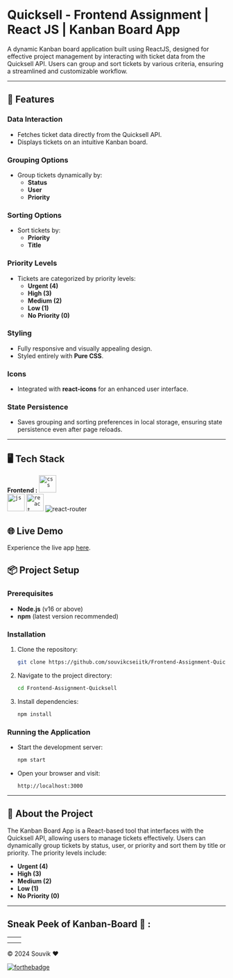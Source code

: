 
# Quicksell - Frontend Assignment | React JS | Kanban Board App

A dynamic Kanban board application built using ReactJS, designed for effective project management by interacting with ticket data from the Quicksell API. Users can group and sort tickets by various criteria, ensuring a streamlined and customizable workflow.

---

## 🚀 Features

### Data Interaction
- Fetches ticket data directly from the Quicksell API.
- Displays tickets on an intuitive Kanban board.

### Grouping Options
- Group tickets dynamically by:
  - **Status**
  - **User**
  - **Priority**

### Sorting Options
- Sort tickets by:
  - **Priority**
  - **Title**

### Priority Levels
- Tickets are categorized by priority levels:
  - **Urgent (4)**
  - **High (3)**
  - **Medium (2)**
  - **Low (1)**
  - **No Priority (0)**

### Styling
- Fully responsive and visually appealing design.
- Styled entirely with **Pure CSS**.

### Icons
- Integrated with **react-icons** for an enhanced user interface.

### State Persistence
- Saves grouping and sorting preferences in local storage, ensuring state persistence even after page reloads.

---

## 🖥️ Tech Stack
**Frontend :**
<code><img height="40" src="https://github.com/souvikcseiitk/Frontend-Assignment-Quicksell/blob/main/img/css.webp" alt="css"></code>
<code> <img src="https://github.com/souvikcseiitk/Frontend-Assignment-Quicksell/blob/main/img/js.webp" height="40" alt="js"></code>
<code><img height="40" src="https://github.com/souvikcseiitk/Frontend-Assignment-Quicksell/blob/main/img//react.webp" alt="react"></code>
![react-router](https://img.shields.io/badge/React_Router-CA4245?style=for-the-badge&logo=react-router&logoColor=white)&nbsp;


## 🌐 Live Demo

Experience the live app [here](https://souvik-frontend-assignment-quicksell-rk7b5k7cw.vercel.app/).


## 📦 Project Setup

### Prerequisites
- **Node.js** (v16 or above)
- **npm** (latest version recommended)

### Installation

1. Clone the repository:
   ```bash
   git clone https://github.com/souvikcseiitk/Frontend-Assignment-Quicksell
   ```
2. Navigate to the project directory:
   ```bash
   cd Frontend-Assignment-Quicksell
   ```
3. Install dependencies:
   ```bash
   npm install
   ```

### Running the Application

- Start the development server:
  ```bash
  npm start
  ```
- Open your browser and visit:
  ```
  http://localhost:3000
  ```

---

## 📖 About the Project

The Kanban Board App is a React-based tool that interfaces with the Quicksell API, allowing users to manage tickets effectively. Users can dynamically group tickets by status, user, or priority and sort them by title or priority. The priority levels include:
- **Urgent (4)**
- **High (3)**
- **Medium (2)**
- **Low (1)**
- **No Priority (0)**

---

## Sneak Peek of  Kanban-Board 🙈 :

<table>
  <tr>
    <td><img src="https://github.com/souvikcseiitk/Frontend-Assignment-Quicksell/blob/main/img/a1.png" alt="" /></td>
    <td><img src="https://github.com/souvikcseiitk/Frontend-Assignment-Quicksell/blob/main/img/a2.png" alt="" /></td>
  </tr>
  <tr>
    <td><img src="https://github.com/souvikcseiitk/Frontend-Assignment-Quicksell/blob/main/img/a3.png" alt="" /></td>
    <td><img src="https://github.com/souvikcseiitk/Frontend-Assignment-Quicksell/blob/main/img/a4.png" alt="" /></td>
  </tr>
</table>

© 2024 Souvik ❤️ 

[![forthebadge](https://forthebadge.com/images/badges/built-with-love.svg)](https://forthebadge.com)

